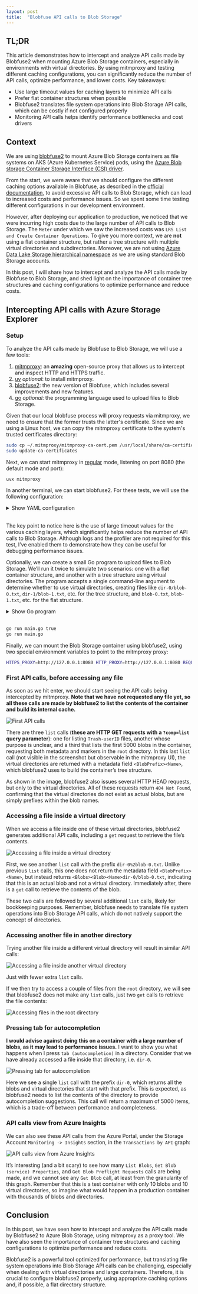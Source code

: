 ```yaml
---
layout: post
title:  "Blobfuse API calls to Blob Storage"
---
```


## TL;DR

This article demonstrates how to intercept and analyze API calls made by Blobfuse2 when mounting Azure Blob Storage containers, especially in environments with virtual directories. By using mitmproxy and testing different caching configurations, you can significantly reduce the number of API calls, optimize performance, and lower costs. Key takeaways:  
- Use large timeout values for caching layers to minimize API calls  
- Prefer flat container structures when possible  
- Blobfuse2 translates file system operations into Blob Storage API calls, which can be costly if not configured properly  
- Monitoring API calls helps identify performance bottlenecks and cost drivers

## Context

We are using [blobfuse2](https://github.com/Azure/azure-storage-fuse) to mount Azure Blob Storage containers as file systems on AKS (Azure Kubernetes Service) pods, using the [Azure Blob storage Container Storage Interface (CSI) driver](https://learn.microsoft.com/en-us/azure/aks/azure-csi-blob-storage-provision?tabs=mount-nfs%2Csecret).

From the start, we were aware that we should configure the different caching options available in Blobfuse, as described in the [official documentation](https://learn.microsoft.com/en-us/azure/storage/blobs/blobfuse2-overview?tabs=configuration-file#caching), to avoid excessive API calls to Blob Storage, which can lead to increased costs and performance issues. So we spent some time testing different configurations in our development environment.

However, after deploying our application to production, we noticed that we were incurring high costs due to the large number of API calls to Blob Storage. The `Meter` under which we saw the increased costs was `LRS List and Create Container Operations`. To give you more context, we are **not** using a flat container structure, but rather a tree structure with multiple virtual directories and subdirectories. Moreover, we are not using [Azure Data Lake Storage hierarchical namespace](https://learn.microsoft.com/en-us/azure/storage/blobs/data-lake-storage-namespace#:%7E:text=into%20a%20hierarchy%20of%20directories%20and%20nested%20subdirectories%20in%20the%20same%20way%20that%20the%20file%20system) as we are using standard Blob Storage accounts.

In this post, I will share how to intercept and analyze the API calls made by Blobfuse to Blob Storage, and shed light on the importance of container tree structures and caching configurations to optimize performance and reduce costs.

## Intercepting API calls with Azure Storage Explorer

### Setup

To analyze the API calls made by Blobfuse to Blob Storage, we will use a few tools:

1. [mitmproxy](https://mitmproxy.org/): an **amazing** open-source proxy that allows us to intercept and inspect HTTP and HTTPS traffic.
2. [uv](https://docs.astral.sh/uv/) *optional*: to install mitmproxy.
3. [blobfuse2](https://github.com/Azure/azure-storage-fuse): the new version of Blobfuse, which includes several improvements and new features.
4. [go](https://go.dev/) *optional*: the programming language used to upload files to Blob Storage.

Given that our local blobfuse process will proxy requests via mitmproxy, we need to ensure that the former trusts the latter's certificate. Since we are using a Linux host, we can copy the mitmproxy certificate to the system's trusted certificates directory:

```bash
sudo cp ~/.mitmproxy/mitmproxy-ca-cert.pem /usr/local/share/ca-certificates/mitmproxy-ca-cert.crt
sudo update-ca-certificates
```

Next, we can start mitmproxy in [regular](https://docs.mitmproxy.org/stable/concepts/modes/#regular-proxy) mode, listening on port 8080 (the default mode and port):

```bash
uvx mitmproxy 
```

In another terminal, we can start blobfuse2. For these tests, we will use the following configuration:

<details>
<summary>Show YAML configuration</summary>


{% highlight yaml %}
# Daemon configuration
foreground: false # run blobfuse2 in foreground or background

# Common configurations
allow-other: true # allow other users to access the mounted directory - used for FUSE and File Cache
disable-kernel-cache: false # disable kernel cache but keep blobfuse2 cache. Default - false

# Dynamic profiler related configuration. This helps to root-cause high memory/cpu usage related issues.
dynamic-profile: true # allows to turn on dynamic profiler for cpu/memory usage monitoring. Only for debugging, shall not be used in production
profiler-port: 6060 # port number for dynamic-profiler to listen for REST calls. Default - 6060
profiler-ip: 127.0.0.1  # IP address for dynamic-profiler to listen for REST calls. Default - localhost

# Logger configuration
logging:
    type: syslog # type of logger to be used by the system. silent = no logger, base = file based logger. Default - syslog
    level: log_debug # log level. Default - log_warning. log_debug will also enable sdk-trace logs

# Pipeline configuration. Choose components to be engaged. The order below is the priority order that needs to be followed.
components:
    - libfuse
    - entry_cache
    # - block_cache
    - file_cache
    - attr_cache
    - azstorage

# Libfuse configuration
libfuse:
    # default-permission: 0777|0666|0644|0444 default permissions to be presented for block blobs
    attribute-expiration-sec: 604700 # time kernel can cache inode attributes (in sec). Default - 120 sec
    entry-expiration-sec: 604700 # time kernel can cache directory listing attributes (in sec). Default - 120 sec
    negative-entry-expiration-sec: 604700 # time kernel can cache attributes of non existent paths (in sec). Default - 120 sec

# Entry Cache configuration
entry_cache:
    timeout-sec: 604800 # cache eviction timeout (in sec). Default - 30 sec

# Disk cache related configuration
file_cache:
    # Required
    path: </path/to/local/disk/cache> # path to local disk cache
    # Optional 
    timeout-sec: 604800 # default cache eviction timeout (in sec). Default - 120 sec
    refresh-sec: 604800 # number of seconds after which compare lmt of file in local cache and container and refresh file if container has the latest copy
  
# Attribute cache related configuration
attr_cache:
    timeout-sec: 604700 # time attributes can be cached (in sec). Default - 120 sec
    no-symlinks: true # to improve performance disable symlink support. symlinks will be treated like regular files.

# Azure storage configuration
azstorage:
    # Required
    type: block # type of storage account to be connected. Default - block
    account-name: <specify your storage account name>
    container: <specify your container name>
    mode: azcli # kind of authentication to be used
    update-md5: false # set md5 sum on upload. Impacts performance. works only when file-cache component is part of the pipeline
    validate-md5: false # validate md5 on download. Impacts performance. works only when file-cache component is part of the pipeline

{% endhighlight %}
</details>
<br>

The key point to notice here is the use of large timeout values for the various caching layers, which significantly helps reduce the number of API calls to Blob Storage. Although logs and the profiler are not required for this test, I’ve enabled them to demonstrate how they can be useful for debugging performance issues.

Optionally, we can create a small Go program to upload files to Blob Storage. We’ll run it twice to simulate two scenarios: one with a flat container structure, and another with a tree structure using virtual directories. The program accepts a single command-line argument to determine whether to use virtual directories, creating files like `dir-0/blob-0.txt`, `dir-1/blob-1.txt`, etc. for the tree structure, and `blob-0.txt`, `blob-1.txt`, etc. for the flat structure.

<details>
<summary>Show Go program</summary>

{% highlight go %}
package main

import (
	"context"
	"errors"
	"fmt"
	"log"
	"runtime"
	"sync"

	"os"
	"strings"

	"github.com/Azure/azure-sdk-for-go/sdk/azcore"
	"github.com/Azure/azure-sdk-for-go/sdk/azidentity"
	"github.com/Azure/azure-sdk-for-go/sdk/storage/azblob"
)

func main() {

    const (
        storageAccountName = "<your-storage-account-name>"
        containerName      = "<your-container-name>"
    )

    // Get withDirectory from first command-line argument
    var withDirectory bool = false

    if len(os.Args) > 1 {
        arg := strings.ToLower(os.Args[1])
        withDirectory = (arg == "true" || arg == "1" || arg == "yes")
    } 
    // Create a new DefaultAzureCredential
    cred, err := azidentity.NewDefaultAzureCredential(nil)
    if err != nil {
        log.Fatalf("Failed to obtain a credential: %v", err)
        
    }

    // Create a new service client
    url := "https://" + storageAccountName + ".blob.core.windows.net/"
    client, err := azblob.NewClient(url, cred, nil)
    if err != nil {
        log.Fatalf("Failed to create service client: %v", err)
    }

    // Create container if it doesn't exist
    _, err = client.CreateContainer(context.Background(), containerName, nil)
    if err != nil {
        var respErr *azcore.ResponseError
        if errors.As(err, &respErr) && respErr.ErrorCode == "ContainerAlreadyExists" {
            log.Printf("Container %s already exists", containerName)
        } else {
            log.Fatalf("Failed to create container: %v", err)
        }
    }
  

    numBlobs := 10
    numWorkers := runtime.NumCPU()
    jobs := make(chan int, numBlobs)
    data := make([]byte, 5*1024) // 5 KiB of data
    var wg sync.WaitGroup

    // Start worker goroutines
    for range numWorkers {
        wg.Go(func() {
            for i := range jobs {
                var blobName string
                if withDirectory {
                    blobName = fmt.Sprintf("dir-%d/blob-%d.txt", i, i)
                } else {
                    blobName = fmt.Sprintf("blob-%d.txt", i)
                }
                
                _, err := client.UploadBuffer(context.Background(), containerName, blobName, data, nil)
                if err != nil {
                    log.Printf("Failed to upload blob %s: %v", blobName, err)
                } else {
                    log.Printf("Successfully uploaded blob %s", blobName)
                }
            }
        })
    }

    // Send jobs to workers
    for i := range numBlobs {
        jobs <- i
    }
    close(jobs)

    wg.Wait()

}
{% endhighlight  %}
</details>
<br>

```bash
go run main.go true
go run main.go 
```

Finally, we can mount the Blob Storage container using blobfuse2, using two special environment variables to point to the mitmproxy proxy:

```bash
HTTPS_PROXY=http://127.0.0.1:8080 HTTP_PROXY=http://127.0.0.1:8080 REQUESTS_CA_BUNDLE=/etc/ssl/certs/ca-certificates.crt blobfuse2 mount <your mount directory> --config-file=<path to your blobfuse2 config file>
```

### First API calls, before accessing any file

As soon as we hit enter, we should start seeing the API calls being intercepted by mitmproxy. **Note that we have not requested any file yet, so all these calls are made by blobfuse2 to list the contents of the container and build its internal cache.**

![First API calls](/assets/images/blobfuse_mount.png)

There are three `list` calls (**these are HTTP GET requests with a `?comp=list` query parameter**): one for listing `Trash-userID` files, another whose purpose is unclear, and a third that lists the first 5000 blobs in the container, requesting both metadata and markers in the `root` directory. In this last `list` call (not visible in the screenshot but observable in the mitmproxy UI), the virtual directories are returned with a metadata field `<BlobPrefix><Name>`, which blobfuse2 uses to build the container’s tree structure.

As shown in the image, blobfuse2 also issues several HTTP HEAD requests, but only to the virtual directories. All of these requests return `404 Not Found`, confirming that the virtual directories do not exist as actual blobs, but are simply prefixes within the blob names.

### Accessing a file inside a virtual directory

When we access a file inside one of these virtual directories, blobfuse2 generates additional API calls, including a `get` request to retrieve the file’s contents.

![Accessing a file inside a virtual directory](/assets/images/blobfuse_first_get_blob_inside_virtual_dir.png)

First, we see another `list` call with the prefix `dir-0%2blob-0.txt`. Unlike previous `list` calls, this one does not return the metadata field `<BlobPrefix><Name>`, but instead returns `<Blobs><Blob><Name>dir-0/blob-0.txt`, indicating that this is an actual blob and not a virtual directory. Immediately after, there is a `get` call to retrieve the contents of the blob.

These two calls are followed by several additional `list` calls, likely for bookkeeping purposes. Remember, blobfuse needs to translate file system operations into Blob Storage API calls, which do not natively support the concept of directories.

### Accessing another file in another directory

Trying another file inside a different virtual directory will result in similar API calls:

![Accessing a file inside another virtual directory](/assets/images/blobfuse_get_blob_inside_another_virtual_dir.png)

Just with fewer extra `list` calls.

If we then try to access a couple of files from the `root` directory, we will see that blobfuse2 does not make any `list` calls, just two `get` calls to retrieve the file contents:

![Accessing files in the root directory](/assets/images/blobfuse_get_two_block_from_the_root_dir.png)

### Pressing tab for autocompletion

**I would advise against doing this on a container with a large number of blobs, as it may lead to performance issues.** I want to show you what happens when I press `tab (autocompletion)` in a directory. Consider that we have already accessed a file inside that directory, i.e. `dir-0`.

![Pressing tab for autocompletion](/assets/images/blobfuse_press_tab_inside_dir.png)

Here we see a single `list` call with the prefix `dir-0`, which returns all the blobs and virtual directories that start with that prefix. This is expected, as blobfuse2 needs to list the contents of the directory to provide autocompletion suggestions. This call will return a maximum of 5000 items, which is a trade-off between performance and completeness.

### API calls view from Azure Insights

We can also see these API calls from the Azure Portal, under the Storage Account `Monitoring -> Insights` section, in the `Transactions by API` graph:

![API calls view from Azure Insights](/assets/images/storage_account_insights.png)

It’s interesting (and a bit scary) to see how many `List Blobs`, `Get Blob (service) Properties`, and `Get Blob Preflight Requests` calls are being made, and we cannot see any `Get Blob` call, at least from the granularity of this graph. Remember that this is a test container with only 10 blobs and 10 virtual directories, so imagine what would happen in a production container with thousands of blobs and directories.

## Conclusion

In this post, we have seen how to intercept and analyze the API calls made by Blobfuse2 to Azure Blob Storage, using mitmproxy as a proxy tool. We have also seen the importance of container tree structures and caching configurations to optimize performance and reduce costs.

Blobfuse2 is a powerful tool optimized for performance, but translating file system operations into Blob Storage API calls can be challenging, especially when dealing with virtual directories and large containers. Therefore, it is crucial to configure blobfuse2 properly, using appropriate caching options and, if possible, a flat directory structure.